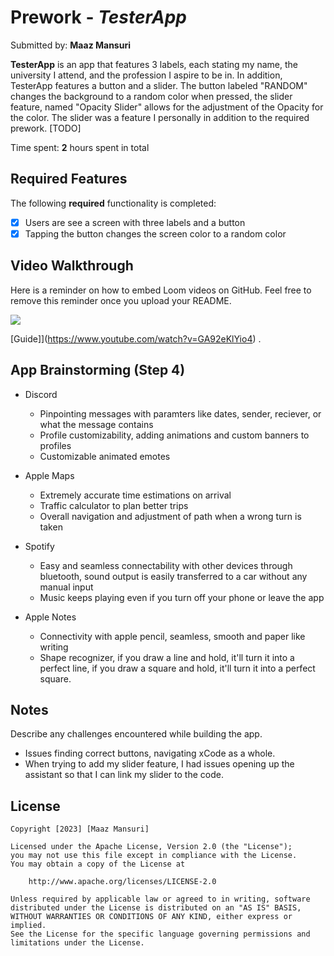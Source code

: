 # Prework - *TesterApp*

Submitted by: **Maaz Mansuri**

**TesterApp** is an app that features 3 labels, each stating my name, the university I attend, and the profession I aspire to be in. In addition, TesterApp features a button and a slider. The button labeled "RANDOM" changes the background to a random color when pressed, the slider feature, named "Opacity Slider" allows for the adjustment of the Opacity for the color. The slider was a feature I personally in addition to the required prework. [TODO] 

Time spent: **2** hours spent in total

## Required Features

The following **required** functionality is completed:

- [x] Users are see a screen with three labels and a button
- [x] Tapping the button changes the screen color to a random color
 
## Video Walkthrough

Here is a reminder on how to embed Loom videos on GitHub. Feel free to remove this reminder once you upload your README. 

<div>
    <a href="https://www.loom.com/share/c4ca195d3b6d442599b4bc404d087144">
    </a>
    <a href="https://www.loom.com/share/c4ca195d3b6d442599b4bc404d087144">
      <img style="max-width:300px;" src="https://cdn.loom.com/sessions/thumbnails/c4ca195d3b6d442599b4bc404d087144-with-play.gif">
    </a>
  </div>


  

[Guide]](https://www.youtube.com/watch?v=GA92eKlYio4) .

## App Brainstorming (Step 4)
- Discord
    - Pinpointing messages with paramters like dates, sender, reciever, or what the message contains
    - Profile customizability, adding animations and custom banners to profiles
    - Customizable animated emotes
- Apple Maps
    - Extremely accurate time estimations on arrival
    - Traffic calculator to plan better trips
    - Overall navigation and adjustment of path when a wrong turn is taken
    
- Spotify
    - Easy and seamless connectability with other devices through bluetooth, sound output is easily transferred to a car without any manual input
    - Music keeps playing even if you turn off your phone or leave the app
    
- Apple Notes
    - Connectivity with apple pencil, seamless, smooth and paper like writing
    - Shape recognizer, if you draw a line and hold, it'll turn it into a perfect line, if you draw a square and hold, it'll turn it into a perfect square.

## Notes

Describe any challenges encountered while building the app.
- Issues finding correct buttons, navigating xCode as a whole. 
- When trying to add my slider feature, I had issues opening up the assistant so that I can link my slider to the code. 
## License

    Copyright [2023] [Maaz Mansuri]

    Licensed under the Apache License, Version 2.0 (the "License");
    you may not use this file except in compliance with the License.
    You may obtain a copy of the License at

        http://www.apache.org/licenses/LICENSE-2.0

    Unless required by applicable law or agreed to in writing, software
    distributed under the License is distributed on an "AS IS" BASIS,
    WITHOUT WARRANTIES OR CONDITIONS OF ANY KIND, either express or implied.
    See the License for the specific language governing permissions and
    limitations under the License.
